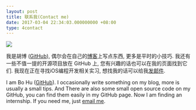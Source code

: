 ```yaml
---
layout: post
title: 联系我(Contact me)
date: 2017-03-04 22:34:03.000000000 +08:00
type: 4contact
---
```


![](assets/images/photo.jpeg)

我是胡博 ([GitHub](https://github.com/billhu1996)), 偶尔会在自己的[博客](https://billhubo.com)上写点东西, 更多是平时的小技巧. 我还有一些不值一提的开源项目放在 GitHub 上, 您有兴趣的话也可以在我的页面找到它们. 我现在正在寻找iOS编程开发相关实习, 想找我的话可以给我[发邮件](mailto:billhu1996@gmail.com). 

I am Bo Hu ([GitHub](https://github.com/billhu1996)). I occasionally write something on my blog, more is usually a small tips. And There are also some small open source code on my GitHub, you can find them easily in my GitHub page. Now I am finding an internship. If you need me, just [email me](mailto:billhu1996@gmail.com).

<center>

<h1>
<a href="https://billhubo.com" class="fa fa-globe"></a>
<a href="https://github.com/billhu1996" class="fa fa-github"></a>
<a href="https://www.linkedin.com/in/%E5%8D%9A-%E8%83%A1-71821a109/" class="fa fa-linkedin"></a>
<a href="http://weibo.com/u/2028527995" class="fa fa-weibo"></a>
<a href="mailto:billhu1996@gmail.com" class="fa fa-envelope"></a>
</h1>

</center>
